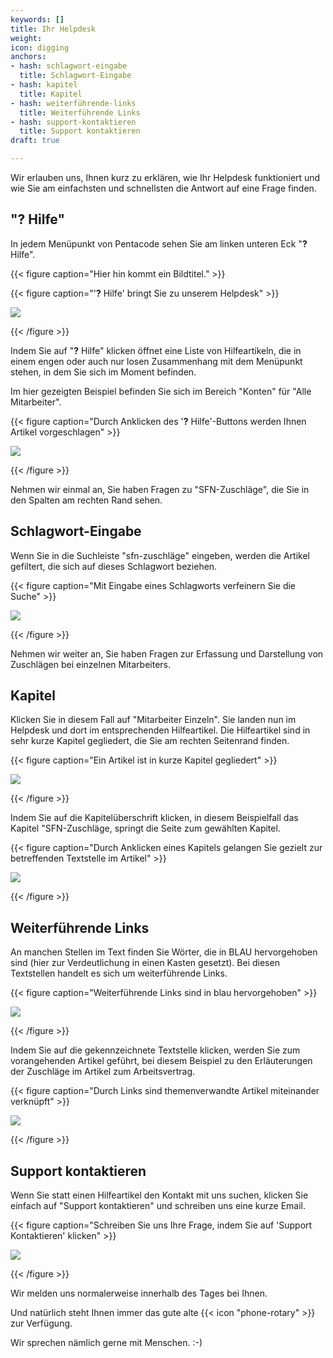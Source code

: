 ```yaml
---
keywords: []
title: Ihr Helpdesk
weight: 
icon: digging
anchors:
- hash: schlagwort-eingabe
  title: Schlagwort-Eingabe
- hash: kapitel
  title: Kapitel
- hash: weiterführende-links
  title: Weiterführende Links
- hash: support-kontaktieren
  title: Support kontaktieren
draft: true

---
```

Wir erlauben uns, Ihnen kurz zu erklären, wie Ihr Helpdesk funktioniert und wie Sie am einfachsten und schnellsten die Antwort auf eine Frage finden.

## "**?** Hilfe"

In jedem Menüpunkt von Pentacode sehen Sie am linken unteren Eck "**?** Hilfe".

{{< figure caption="Hier hin kommt ein Bildtitel." >}}

{{< figure caption="'**?** Hilfe' bringt Sie zu unserem Helpdesk" >}}

![](/uploads/hilfe1.png)

{{< /figure >}}

Indem Sie auf "**?** Hilfe" klicken öffnet eine Liste von Hilfeartikeln, die in einem engen oder auch nur losen Zusammenhang mit dem Menüpunkt stehen, in dem Sie sich im Moment befinden.

Im hier gezeigten Beispiel befinden Sie sich im Bereich "Konten" für "Alle Mitarbeiter".

{{< figure caption="Durch Anklicken des '**?** Hilfe'-Buttons werden Ihnen Artikel vorgeschlagen" >}}

![](/uploads/hilfe2.png)

{{< /figure >}}

Nehmen wir einmal an, Sie haben Fragen zu "SFN-Zuschläge", die Sie in den Spalten am rechten Rand sehen.

## Schlagwort-Eingabe

Wenn Sie in die Suchleiste "sfn-zuschläge" eingeben, werden die Artikel gefiltert, die sich auf dieses Schlagwort beziehen.

{{< figure caption="Mit Eingabe eines Schlagworts verfeinern Sie die Suche" >}}

![](/uploads/hilfe3.png)

{{< /figure >}}

Nehmen wir weiter an, Sie haben Fragen zur Erfassung und Darstellung von Zuschlägen bei einzelnen Mitarbeiters.

## Kapitel

Klicken Sie in diesem Fall auf "Mitarbeiter Einzeln". Sie landen nun im Helpdesk und dort im entsprechenden Hilfeartikel. Die Hilfeartikel sind in sehr kurze Kapitel gegliedert, die Sie am rechten Seitenrand finden.

{{< figure caption="Ein Artikel ist in kurze Kapitel gegliedert" >}}

![](/uploads/hilfe5.png)

{{< /figure >}}

Indem Sie auf die Kapitelüberschrift klicken, in diesem Beispielfall das Kapitel "SFN-Zuschläge, springt die Seite zum gewählten Kapitel.

{{< figure caption="Durch Anklicken eines Kapitels gelangen Sie gezielt zur betreffenden Textstelle im Artikel" >}}

![](/uploads/hilfe7.png)

{{< /figure >}}

## Weiterführende Links

An manchen Stellen im Text finden Sie Wörter, die in BLAU hervorgehoben sind (hier zur Verdeutlichung in einen Kasten gesetzt). Bei diesen Textstellen handelt es sich um weiterführende Links.

{{< figure caption="Weiterführende Links sind in blau hervorgehoben" >}}

![](/uploads/hilfe6.png)

{{< /figure >}}

Indem Sie auf die gekennzeichnete Textstelle klicken, werden Sie zum vorangehenden Artikel geführt, bei diesem Beispiel zu den Erläuterungen der Zuschläge im Artikel zum  Arbeitsvertrag.

{{< figure caption="Durch Links sind themenverwandte Artikel miteinander verknüpft" >}}

![](/uploads/hilfe8.png)

{{< /figure >}}

## Support kontaktieren

Wenn Sie statt einen Hilfeartikel den Kontakt mit uns suchen, klicken Sie einfach auf "Support kontaktieren" und schreiben uns eine kurze Email.

{{< figure caption="Schreiben Sie uns Ihre Frage, indem Sie auf 'Support Kontaktieren' klicken" >}}

![](/uploads/hilfe9.png)

{{< /figure >}}

Wir melden uns normalerweise innerhalb des Tages bei Ihnen.

Und natürlich steht Ihnen immer das gute alte {{< icon "phone-rotary" >}} zur Verfügung.

Wir sprechen nämlich gerne mit Menschen. :-) 